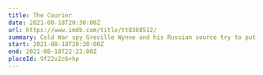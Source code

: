 ```yaml
---
title: The Courier
date: 2021-08-18T20:30:00Z
url: https://www.imdb.com/title/tt8368512/
summary: Cold War spy Greville Wynne and his Russian source try to put an end to the Cuban Missile Crisis.
start: 2021-08-18T20:30:00Z
end: 2021-08-18T22:22:00Z
placeId: 9f22v2c6+hp
---
```

